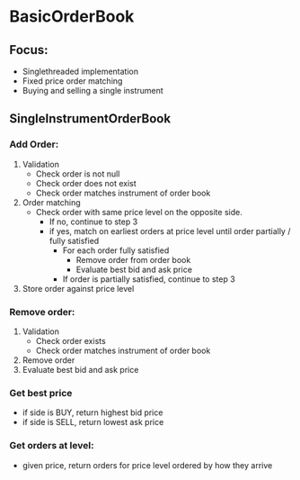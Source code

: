 # BasicOrderBook

## Focus:
- Singlethreaded implementation
- Fixed price order matching
- Buying and selling a single instrument

## SingleInstrumentOrderBook

### Add Order:
1. Validation
    - Check order is not null
    - Check order does not exist
    - Check order matches instrument of order book
2. Order matching
    - Check order with same price level on the opposite side.
        - If no, continue to step 3
        - if yes, match on earliest orders at price level until order partially / fully satisfied
            - For each order fully satisfied
                - Remove order from order book
                - Evaluate best bid and ask price
            - If order is partially satisfied, continue to step 3
3. Store order against price level

### Remove order:
1. Validation
    - Check order exists
    - Check order matches instrument of order book
2. Remove order
3. Evaluate best bid and ask price

### Get best price
- if side is BUY, return highest bid price
- if side is SELL, return lowest ask price

### Get orders at level:
- given price, return orders for price level ordered by how they arrive
